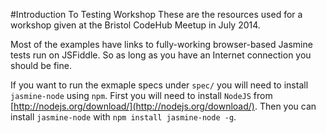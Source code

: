 #Introduction To Testing Workshop
These are the resources used for a workshop given at the Bristol CodeHub Meetup in July 2014.

Most of the examples have links to fully-working browser-based Jasmine tests run on JSFiddle. So as
long as you have an Internet connection you should be fine.

If you want to run the exmaple specs under `spec/` you will need to install `jasmine-node` using `npm`.
First you will need to install `NodeJS` from [http://nodejs.org/download/](http://nodejs.org/download/).
Then you can install `jasmine-node` with `npm install jasmine-node -g`.
